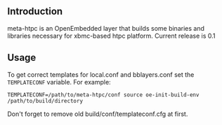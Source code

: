 ## Introduction

meta-htpc is an OpenEmbedded layer that builds some binaries and libraries necessary for xbmc-based htpc platform.
Current release is 0.1

## Usage

To get correct templates for local.conf and bblayers.conf set the `TEMPLATECONF` variable. For example:
```
TEMPLATECONF=/path/to/meta-htpc/conf source oe-init-build-env /path/to/build/directory
```
Don't forget to remove old build/conf/templateconf.cfg at first.

